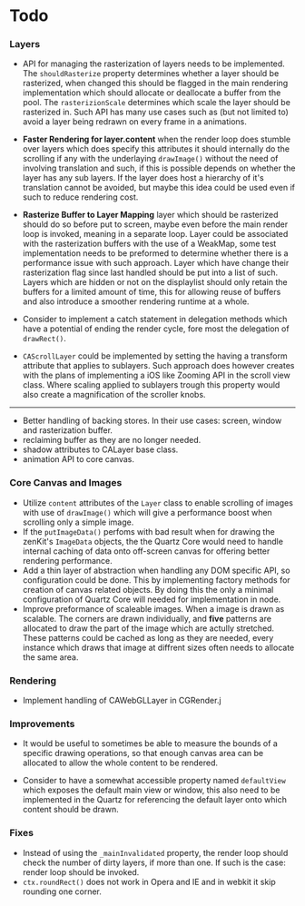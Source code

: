 # Todo


### Layers

* API for managing the rasterization of layers needs to be implemented. The `shouldRasterize` property determines whether a layer should be rasterized, when changed this should be flagged in the main rendering implementation which should allocate or deallocate a buffer from the pool. The `rasterizionScale` determines which scale the layer should be rasterized in. Such API has many use cases such as (but not limited to) avoid a layer being redrawn on every frame in a animations.

* **Faster Rendering for layer.content** when the render loop does stumble over layers which does specify this attributes it should internally do the scrolling if any with the underlaying `drawImage()` without the need of involving translation and such, if this is possible depends on whether the layer has any sub layers. If the layer does host a hierarchy of it's translation cannot be avoided, but maybe this idea could be used even if such to reduce rendering cost.
* **Rasterize Buffer to Layer Mapping** layer which should be rasterized should do so before put to screen, maybe even before the main render loop is invoked, meaning in a separate loop. Layer could be associated with the rasterization buffers with the use of a WeakMap, some test implementation needs to be preformed to determine whether there is a performance issue with such approach. Layer which have change their rasterization flag since last handled should be put into a list of such. Layers which are hidden or not on the displaylist should only retain the buffers for a limited amount of time, this for allowing reuse of buffers and also introduce a smoother rendering runtime at a whole.
* Consider to implement a catch statement in delegation methods which have a potential of ending the render cycle, fore most the delegation of `drawRect()`.
* `CAScrollLayer` could be implemented by setting the having a transform attribute that applies to sublayers. Such approach does however creates with the plans of implementing a iOS like Zooming API in the scroll view class. Where scaling applied to sublayers trough this property would also create a magnification of the scroller knobs.

***

* Better handling of backing stores. In their use cases: screen, window and rasterization buffer. 
* reclaiming buffer as they are no longer needed.
* shadow attributes to CALayer base class.
* animation API to core canvas.


### Core Canvas and Images

* Utilize `content` attributes of the `Layer` class to enable scrolling of images
with use of `drawImage()` which will give a performance boost when scrolling only
a simple image.
* If the `putImageData()` perfoms with bad result when for drawing the zenKit's `ImageData` objects, the the Quartz Core would need to handle internal caching of data onto off-screen canvas for offering better rendering performance.
* Add a thin layer of abstraction when handling any DOM specific API, so configuration could be done. This by implementing factory methods for creation of canvas related objects. By doing this the only a minimal configuration of Quartz Core will needed for implementation in node.
* Improve preformance of scaleable images. When a image is drawn as scalable. The corners are drawn individually, and **five** patterns are allocated to draw the part of the image which are actully stretched. These patterns could be cached as long as they are needed, every instance which draws that image at diffrent sizes often needs to allocate the same area.

### Rendering

* Implement handling of CAWebGLLayer in CGRender.j

### Improvements

* It would be useful to sometimes be able to measure the bounds of a specific drawing operations, so that enough canvas area can be allocated to allow the whole content to be rendered.

* Consider to have a somewhat accessible property named `defaultView` which exposes the default main view or window, this also need to be implemented in the Quartz for referencing the default layer onto which content should be drawn.
 
### Fixes

* Instead of using the `_mainInvalidated` property, the render loop should check the number of dirty layers, if more than one. If such is the case: render loop should be invoked.
* `ctx.roundRect()` does not work in Opera and IE and in webkit it skip rounding one corner.



